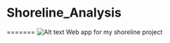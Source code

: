 # Shoreline_Analysis
=======
![Alt text]([https://link.to/your/image.png](https://www.bing.com/images/search?view=detailV2&ccid=C2gy3Plz&id=D303BF12BE038D463DF44B5A6CE52CF0261305E1&thid=OIP.C2gy3PlzreBdLSCj6bmMdAHaFj&mediaurl=https%3a%2f%2fanswersafrica.com%2fwp-content%2fuploads%2f2013%2f10%2fdinosaurs.jpg&cdnurl=https%3a%2f%2fth.bing.com%2fth%2fid%2fR.0b6832dcf973ade05d2d20a3e9b98c74%3frik%3d4QUTJvAs5WxaSw%26pid%3dImgRaw%26r%3d0&exph=1200&expw=1600&q=dinosaur&simid=608005209407037619&FORM=IRPRST&ck=4118A1489C3643CF1608868422B6FF4D&selectedIndex=0&itb=0))
Web app for my shoreline project
